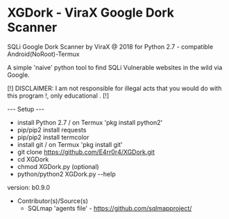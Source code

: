 # XGDork - ViraX Google Dork Scanner

SQLi Google Dork Scanner by ViraX @ 2018 
for Python 2.7 - compatible Android(NoRoot)-Termux

A simple 'naive' python tool to find SQLi Vulnerable websites in the wild via Google.

[!] DISCLAIMER: I am not responsible for illegal acts that you would do with this program !, only educational . [!]


--- Setup ---
- install Python 2.7 / on Termux 'pkg install python2'
- pip/pip2 install requests
- pip/pip2 install termcolor
- install git / on Termux 'pkg install git'
- git clone https://github.com/E4rr0r4/XGDork.git
- cd XGDork
- chmod XGDork.py (optional)
- python/python2 XGDork.py --help


version: b0.9.0

- Contributor(s)/Source(s)
  * SQLmap 'agents file' - https://github.com/sqlmapproject/
